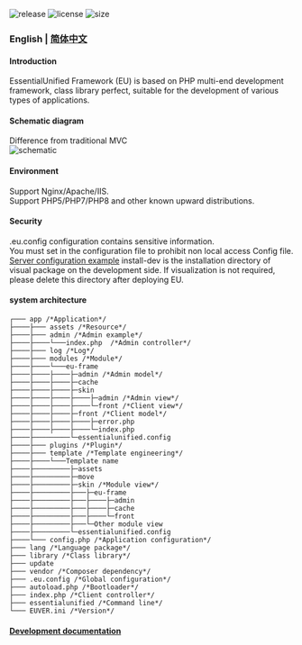![release](https://img.shields.io/github/v/release/Andowa/EUFrame_Toolkit?include_prereleases&style=social)
![license](https://img.shields.io/github/license/Andowa/EUFrame_Toolkit?style=social)
![size](https://img.shields.io/github/languages/code-size/Andowa/EUFrame_Toolkit?style=social)

### English | [简体中文](http://frame.eqmemory.cn/)

#### Introduction

EssentialUnified Framework (EU) is based on PHP multi-end development framework, class library perfect, suitable for the development of various types of applications.

#### Schematic diagram

Difference from traditional MVC  
![schematic](http://frame.eqmemory.cn/image/euyl-en.jpg)

#### Environment

Support Nginx/Apache/IIS.  
Support PHP5/PHP7/PHP8 and other known upward distributions.

#### Security

.eu.config configuration contains sensitive information.  
You must set in the configuration file to prohibit non local access Config file.  
[Server configuration example](http://frame.eqmemory.cn/baike/config.php)
install-dev is the installation directory of visual package on the development side. If visualization is not required, please delete this directory after deploying EU.

#### system architecture

```
┌─── app /*Application*/
├────├─── assets /*Resource*/
├────├─── admin /*Admin example*/
├────├────└───index.php  /*Admin controller*/
├────├─── log /*Log*/
├────├─── modules /*Module*/
├────├────└───eu-frame
├────├────├────├─admin /*Admin model*/
├────├────├────├─cache
├────├────├────├─skin
├────├────├────├────├─admin /*Admin view*/
├────├────├────├────└─front /*Client view*/
├────├────├────├─front /*Client model*/
├────├────├────├────├─error.php
├────├────├────├────└─index.php
├────├─────────└─essentialunified.config
├────├─── plugins /*Plugin*/
├────├─── template /*Template engineering*/
├────├────└───Template name
├────├─────────├─assets
├────├─────────├─move
├────├─────────├─skin /*Module view*/
├────├─────────├───├─eu-frame
├────├─────────├───├────├─admin
├────├─────────├───├────├─cache
├────├─────────├───├────└─front
├────├─────────├───└─Other module view
├────├─────────└─essentialunified.config
├────└─── config.php /*Application configuration*/
├─── lang /*Language package*/
├─── library /*Class library*/
├─── update
├─── vendor /*Composer dependency*/
├─── .eu.config /*Global configuration*/
├─── autoload.php /*Bootloader*/
├─── index.php /*Client controller*/
├─── essentialunified /*Command line*/
└─── EUVER.ini /*Version*/
```

#### [Development documentation](http://frame.eqmemory.cn/)
